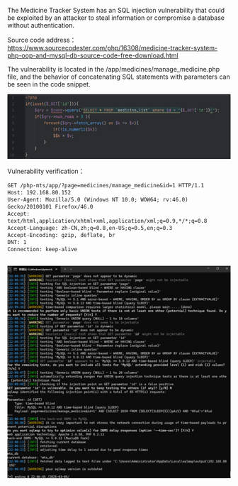 

The Medicine Tracker System has an SQL injection vulnerability that could be exploited by an attacker to steal information or compromise a database without authentication.





Source code address：https://www.sourcecodester.com/php/16308/medicine-tracker-system-php-oop-and-mysql-db-source-code-free-download.html



The vulnerability is located in the /app/medicines/manage_medicine.php file, and the behavior of concatenating SQL statements with parameters can be seen in the code snippet.

![image-20250326222535306](images/image-20250326222535306.png)



Vulnerability verification：

```
GET /php-mts/app/?page=medicines/manage_medicine&id=1 HTTP/1.1
Host: 192.168.80.152
User-Agent: Mozilla/5.0 (Windows NT 10.0; WOW64; rv:46.0) Gecko/20100101 Firefox/46.0
Accept: text/html,application/xhtml+xml,application/xml;q=0.9,*/*;q=0.8
Accept-Language: zh-CN,zh;q=0.8,en-US;q=0.5,en;q=0.3
Accept-Encoding: gzip, deflate, br
DNT: 1
Connection: keep-alive


```

 ![image-20250326222326840](images/image-20250326222326840.png)



































